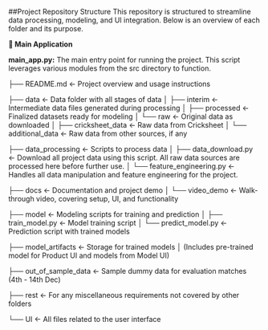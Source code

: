 ##Project Repository Structure
This repository is structured to streamline data processing, modeling, and UI integration. Below is an overview of each folder and its purpose.


**🚀 Main Application**

**main_app.py:** The main entry point for running the project. This script leverages various modules from the src directory to function.


├── README.md                   <- Project overview and usage instructions


├── data                        <- Data folder with all stages of data
│   ├── interim                 <- Intermediate data files generated during processing
│   ├── processed               <- Finalized datasets ready for modeling
│   └── raw                     <- Original data as downloaded
│       ├── cricksheet_data     <- Raw data from Cricksheet
│       └── additional_data     <- Raw data from other sources, if any



├── data_processing             <- Scripts to process data
│   ├── data_download.py        <- Download all project data using this script. All raw data sources are processed here before further use.
│   └── feature_engineering.py  <- Handles all data manipulation and feature engineering for the project.


├── docs                        <- Documentation and project demo
│   └── video_demo              <- Walk-through video, covering setup, UI, and functionality



├── model                       <- Modeling scripts for training and prediction
│   ├── train_model.py          <- Model training script
│   └── predict_model.py        <- Prediction script with trained models


├── model_artifacts             <- Storage for trained models
│                             (Includes pre-trained model for Product UI and models from Model UI)


├── out_of_sample_data          <- Sample dummy data for evaluation matches (4th - 14th Dec)


├── rest                        <- For any miscellaneous requirements not covered by other folders


└── UI                          <- All files related to the user interface



